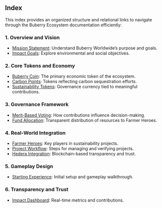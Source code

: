 
## Index

This index provides an organized structure and relational links to navigate through the Buberry Ecosystem documentation efficiently:

### 1. **Overview and Vision**
- [Mission Statement](./Overview%20and%20Vision/Mission%20Statement.md): Understand Buberry Worldwide’s purpose and goals.
- [Impact Goals](./Overview%20and%20Vision/Impact%20Goals.md): Explore environmental and social objectives.

### 2. **Core Tokens and Economy**
- [Buberry Coin](./Core%20Tokens%20and%20Economy/Buberry%20Coin.md): The primary economic token of the ecosystem.
- [Carbon Points](./Core%20Tokens%20and%20Economy/Carbon%20Points.md): Tokens reflecting carbon sequestration efforts.
- [Sustainability Tokens](./Core%20Tokens%20and%20Economy/Sustainability%20Tokens.md): Governance currency tied to meaningful contributions.

### 3. **Governance Framework**
- [Merit-Based Voting](./Governance%20Framework/Merit-Based%20Voting.md): How contributions influence decision-making.
- [Fund Allocation](./Governance%20Framework/Fund%20Allocation.md): Transparent distribution of resources to Farmer Heroes.

### 4. **Real-World Integration**
- [Farmer Heroes](./Real-World%20Integration/Farmer%20Heroes.md): Key players in sustainability projects.
- [Project Workflow](./Real-World%20Integration/Project%20Workflow.md): Steps for managing and verifying projects.
- [Hedera Integration](./Real-World%20Integration/Hedera%20Integration.md): Blockchain-based transparency and trust.

### 5. **Gameplay Design**
- [Starting Experience](./Gameplay%20Design/Starting%20Experience.md): Initial setup and gameplay walkthrough.

### 6. **Transparency and Trust**
- [Impact Dashboard](./Transparency%20and%20Trust/Impact%20Dashboard.md): Real-time metrics and contributions.

